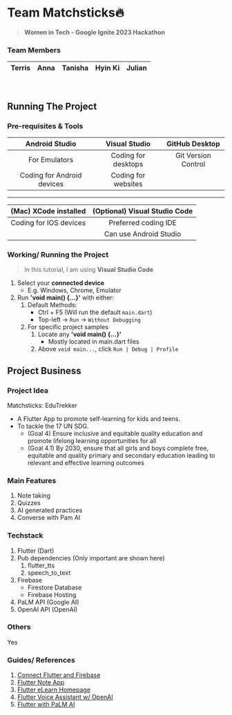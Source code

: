 # Team Matchsticks🔥

> **Women in Tech - Google Ignite 2023 Hackathon**

### Team Members

| Terris | Anna | Tanisha | Hyin Ki | Julian |
| ------ | ---- | ------- | ------- | ------ |

<br />

## Running The Project

### Pre-requisites & Tools

|       Android Studio       |    Visual Studio    |   GitHub Desktop    |
| :------------------------: | :-----------------: | :-----------------: |
|       For Emulators        | Coding for desktops | Git Version Control |
| Coding for Android devices | Coding for websites |                     |

<hr/>

| (Mac) XCode installed  | (Optional) Visual Studio Code |
| :--------------------: | :---------------------------: |
| Coding for IOS devices |     Preferred coding IDE      |
|                        |    Can use Android Studio     |

### Working/ Running the Project

> In this tutorial, I am using **Visual Studio Code**

1. Select your **connected device**
    - E.g. Windows, Chrome, Emulator
2. Run **'void main() {...}'** with either:
    1. Default Methods:
        - Ctrl + F5 (Will run the default `main.dart`)
        - Top-left -> `Run` -> `Without Debugging`
    2. For specific project samples
        1. Locate any **'void main() {...}'**
            - Mostly located in main.dart files
        2. Above `void main...`, click `Run | Debug | Profile`

## Project Business

### Project Idea

Matchsticks: EduTrekker

-   A Flutter App to promote self-learning for kids and teens.
-   To tackle the 17 UN SDG.
    -   (Goal 4) Ensure inclusive and equitable quality education and promote lifelong learning opportunities for all
    -   (Goal 4.1) By 2030, ensure that all girls and boys complete free, equitable and quality primary and secondary education leading to relevant and effective learning outcomes

### Main Features

1. Note taking
2. Quizzes
3. AI generated practices
4. Converse with Pam AI

### Techstack

1. Flutter (Dart)
2. Pub dependencies (Only important are shown here)
    1. flutter_tts
    2. speech_to_text
3. Firebase
    - Firestore Database
    - Firebase Hosting
4. PaLM API (Google AI)
5. OpenAI API (OpenAI)

### Others

Yes

### Guides/ References

1. [Connect Flutter and Firebase](https://www.youtube.com/watch?v=SFBLNf0tYKs)
2. [Flutter Note App](https://www.youtube.com/watch?v=fL8Ujzh5DQc)
3. [Flutter eLearn Homepage](https://www.youtube.com/watch?v=djcD2NZwXAc)
4. [Flutter Voice Assistant w/ OpenAI](https://www.youtube.com/watch?v=Q_pz4xFow3Q)
5. [Flutter with PaLM AI](https://codelabs.developers.google.com/haiku-generator#0)
